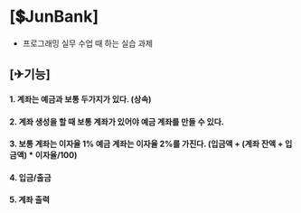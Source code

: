# [💲JunBank]
- 프로그래밍 실무 수업 때 하는 실습 과제
  
  
## [✈기능]
#### 1. 계좌는 예금과 보통 두가지가 있다. (상속)
#### 2. 계좌 생성을 할 때 보통 계좌가 있어야 예금 계좌를 만들 수 있다.
#### 3. 보통 계좌는 이자율 1% 예금 계좌는 이자율 2%를 가진다. (입금액 + (계좌 잔액 + 입금액) * 이자율/100)
#### 4. 입금/출금
#### 5. 계좌 출력

